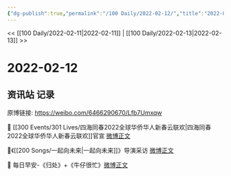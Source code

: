 ```yaml
---
{"dg-publish":true,"permalink":"/100 Daily/2022-02-12/","title":"2022-02-12","created":"2022-12-22T15:53:14.000+08:00","updated":"2023-04-11T14:46:34.862+08:00"}
---
```



<< [[100 Daily/2022-02-11\|2022-02-11]] | [[100 Daily/2022-02-13\|2022-02-13]] >>

# 2022-02-12

## 资讯站 记录

原博链接: https://weibo.com/6466290670/Lfb7Umxqw

🌟 [[300 Events/301 Lives/四海同春2022全球华侨华人新春云联欢\|四海同春2022全球华侨华人新春云联欢]]官宣 [微博正文](https://weibo.com/detail/4736039091176389)

🌟《[[200 Songs/一起向未来\|一起向未来]]》导演采访 [微博正文](https://weibo.com/detail/4736057868812759)

🌟 每日早安-《归处》+《牛仔很忙》[微博正文](https://weibo.com/detail/4735965472752492)
